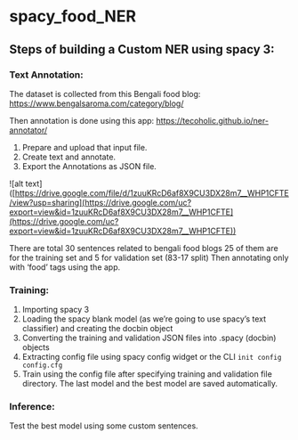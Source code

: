 # spacy_food_NER

## Steps of building a Custom NER using spacy 3:

### Text Annotation:

The dataset is collected from this Bengali food blog:
https://www.bengalsaroma.com/category/blog/

Then annotation is done using this app:
https://tecoholic.github.io/ner-annotator/

1. Prepare and upload that input file.
2. Create text and annotate.
3. Export the Annotations as JSON file. 

![alt text]([https://drive.google.com/file/d/1zuuKRcD6af8X9CU3DX28m7__WHP1CFTE/view?usp=sharing](https://drive.google.com/uc?export=view&id=1zuuKRcD6af8X9CU3DX28m7__WHP1CFTE](https://drive.google.com/uc?export=view&id=1zuuKRcD6af8X9CU3DX28m7__WHP1CFTE))

There are total 30 sentences related to bengali food blogs
25 of them are for the training set and 5 for validation set (83-17 split)
Then annotating only with ‘food’ tags using the app.

### Training:
1. Importing spacy 3
2. Loading the spacy blank model (as we’re going to use spacy’s text classifier) and creating the docbin object
3. Converting the training and validation JSON files into .spacy (docbin) objects
4. Extracting config file using spacy config widget or the CLI 
```init config config.cfg``` 
5. Train using the config file after specifying training and validation file directory.
The last model and the best model are saved automatically. 

### Inference:
Test the best model using some custom sentences.
